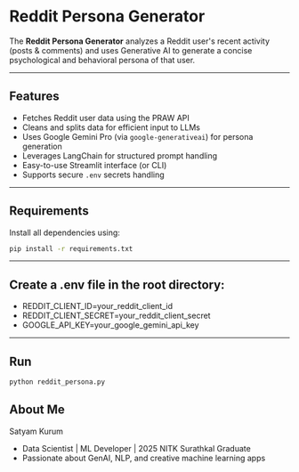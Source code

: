 # Reddit Persona Generator

The **Reddit Persona Generator** analyzes a Reddit user's recent activity (posts & comments) and uses Generative AI to generate a concise psychological and behavioral persona of that user.

---

##  Features

-  Fetches Reddit user data using the PRAW API
-  Cleans and splits data for efficient input to LLMs
-  Uses Google Gemini Pro (via `google-generativeai`) for persona generation
-  Leverages LangChain for structured prompt handling
-  Easy-to-use Streamlit interface (or CLI)
-  Supports secure `.env` secrets handling

---

##  Requirements

Install all dependencies using:

```bash
pip install -r requirements.txt
```
---

## Create a .env file in the root directory:

- REDDIT_CLIENT_ID=your_reddit_client_id
- REDDIT_CLIENT_SECRET=your_reddit_client_secret
- GOOGLE_API_KEY=your_google_gemini_api_key

---

## Run
```bash
python reddit_persona.py
```
## About Me
  Satyam Kurum
- Data Scientist | ML Developer | 2025 NITK Surathkal Graduate
- Passionate about GenAI, NLP, and creative machine learning apps
